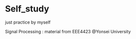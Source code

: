 # Self_study
just practice by myself


Signal Processing :
material from EEE4423 @Yonsei University

